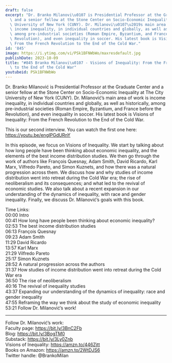 ```yaml
---
draft: false
excerpt: "Dr. Branko Milanovi\u0107 is Presidential Professor at the Graduate Center\
  \ and a senior fellow at the Stone Center on Socio-Economic Inequality at The City\
  \ University of New York (CUNY). Dr. Milanovi\u0107\u2019s main area of work is\
  \ income inequality, in individual countries and globally, as well as historically,\
  \ among pre-industrial societies (Roman Empire, Byzantium, and France before the\
  \ Revolution), and even inequality in soccer. His latest book is Visions of Inequality:\
  \ From the French Revolution to the End of the Cold War."
id: '845'
image: https://i.ytimg.com/vi/PSk1BFNWbWo/maxresdefault.jpg
publishDate: 2023-10-09
title: "#845 Branko Milanovi\u0107 - Visions of Inequality: From the French Revolution\
  \ to the End of the Cold War"
youtubeid: PSk1BFNWbWo
---
```

Dr. Branko Milanović is Presidential Professor at the Graduate Center and a senior fellow at the Stone Center on Socio-Economic Inequality at The City University of New York (CUNY). Dr. Milanović’s main area of work is income inequality, in individual countries and globally, as well as historically, among pre-industrial societies (Roman Empire, Byzantium, and France before the Revolution), and even inequality in soccer. His latest book is Visions of Inequality: From the French Revolution to the End of the Cold War.

This is our second interview. You can watch the first one here: https://youtu.be/engIPGdURnY

In this episode, we focus on Visions of Inequality. We start by talking about how long people have been thinking about economic inequality, and the elements of the best income distribution studies. We then go through the work of authors like François Quesnay, Adam Smith, David Ricardo, Karl Marx, Vilfredo Pareto, and Simon Kuznets, and how there was a natural progression across them. We discuss how and why studies of income distribution went into retreat during the Cold War era; the rise of neoliberalism and its consequences; and what led to the revival of economic studies. We also talk about a recent expansion in our understanding of the dynamics of inequality, with race and gender inequality. Finally, we discuss Dr. Milanović’s goals with this book.

Time Links:  
00:00  Intro  
00:41  How long have people been thinking about economic inequality?  
02:53  The best income distribution studies  
06:13  François Quesnay  
09:23  Adam Smith  
11:29  David Ricardo  
13:57  Karl Marx  
21:29  Vilfredo Pareto  
25:17  Simon Kuznets  
28:52  A natural progression across the authors  
31:37  How studies of income distribution went into retreat during the Cold War era  
36:50  The rise of neoliberalism  
40:16  The revival of inequality studies  
43:37  Expanding our understanding of the dynamics of inequality: race and gender inequality  
47:55  Reframing the way we think about the study of economic inequality  
53:21  Follow Dr. Milanović’s work!

---

Follow Dr. Milanović’s work:  
Faculty page: https://bit.ly/3BnC2Fb  
Blog: https://bit.ly/3BogTM0  
Substack: https://bit.ly/3Ly0Znb  
Visions of Inequality: https://amzn.to/446Zjtt  
Books on Amazon: https://amzn.to/2WtDJS6  
Twitter handle: @BrankoMilan
